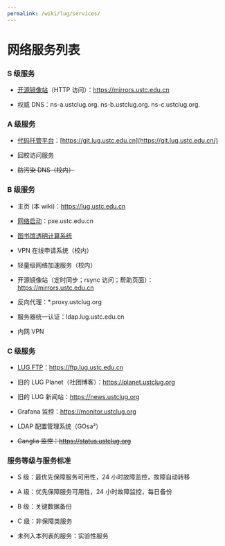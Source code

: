 ```yaml
---
permalink: /wiki/lug/services/
---
```


# 网络服务列表

### S 级服务

- [开源镜像站](mirrors.md)（HTTP 访问）：<https://mirrors.ustc.edu.cn>

- 权威 DNS：ns-a.ustclug.org. ns-b.ustclug.org. ns-c.ustclug.org.

### A 级服务

- [代码托管平台](gitlab.md)：[https://git.lug.ustc.edu.cn](https://git.lug.ustc.edu.cn/)

- 回校访问服务

- ~~防污染 DNS（校内）~~

### B 级服务

- 主页 (本 wiki)：<https://lug.ustc.edu.cn>

- [网络启动](pxe.md)：pxe.ustc.edu.cn

- [图书馆透明计算系统](lib.md)

- VPN 在线申请系统（校内）

- 轻量级网络加速服务（校内）

- 开源镜像站（定时同步；rsync 访问；帮助页面）：<https://mirrors.ustc.edu.cn>

- 反向代理：\*.proxy.ustclug.org

- 服务器统一认证：ldap.lug.ustc.edu.cn

- 内网 VPN

### C 级服务

- [LUG FTP](ftp.md)：<https://ftp.lug.ustc.edu.cn>

- 旧的 LUG Planet（社团博客）：<https://planet.ustclug.org>

- 旧的 LUG 新闻站：<https://news.ustclug.org>

- Grafana 监控：<https://monitor.ustclug.org>

- LDAP 配置管理系统（GOsa²）

- ~~Ganglia 监控：<https://status.ustclug.org>~~

### 服务等级与服务标准

- S 级：最优先保障服务可用性，24 小时故障监控，故障自动转移

- A 级：优先保障服务可用性，24 小时故障监控，每日备份

- B 级：关键数据备份

- C 级：非保障类服务

- 未列入本列表的服务：实验性服务
